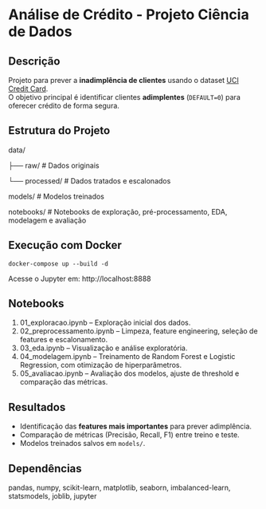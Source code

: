 # Análise de Crédito - Projeto Ciência de Dados

## Descrição
Projeto para prever a **inadimplência de clientes** usando o dataset [UCI Credit Card](https://archive.ics.uci.edu/ml/datasets/default+of+credit+card+clients).  
O objetivo principal é identificar clientes **adimplentes** (`DEFAULT=0`) para oferecer crédito de forma segura.

## Estrutura do Projeto

data/

  ├── raw/          # Dados originais
  
  └── processed/    # Dados tratados e escalonados
  
models/             # Modelos treinados

notebooks/          # Notebooks de exploração, pré-processamento, EDA, modelagem e avaliação

## Execução com Docker
```
docker-compose up --build -d
```

Acesse o Jupyter em: http://localhost:8888

## Notebooks

1. 01_exploracao.ipynb – Exploração inicial dos dados.  
2. 02_preprocessamento.ipynb – Limpeza, feature engineering, seleção de features e escalonamento.  
3. 03_eda.ipynb – Visualização e análise exploratória.  
4. 04_modelagem.ipynb – Treinamento de Random Forest e Logistic Regression, com otimização de hiperparâmetros.  
5. 05_avaliacao.ipynb – Avaliação dos modelos, ajuste de threshold e comparação das métricas.

## Resultados
- Identificação das **features mais importantes** para prever adimplência.  
- Comparação de métricas (Precisão, Recall, F1) entre treino e teste.  
- Modelos treinados salvos em `models/`.

## Dependências
pandas, numpy, scikit-learn, matplotlib, seaborn, imbalanced-learn, statsmodels, joblib, jupyter
